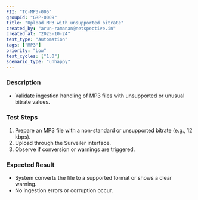 ```yaml
---
FII: "TC-MP3-005"
groupId: "GRP-0009"
title: "Upload MP3 with unsupported bitrate"
created_by: "arun-ramanan@netspective.in"
created_at: "2025-10-24"
test_type: "Automation"
tags: ["MP3"]
priority: "Low"
test_cycles: ["1.0"]
scenario_type: "unhappy"
---
```


### Description
- Validate ingestion handling of MP3 files with unsupported or unusual bitrate values.

### Test Steps
1. Prepare an MP3 file with a non-standard or unsupported bitrate (e.g., 12 kbps).  
2. Upload through the Surveiler interface.  
3. Observe if conversion or warnings are triggered.

### Expected Result
- System converts the file to a supported format or shows a clear warning.  
- No ingestion errors or corruption occur.
